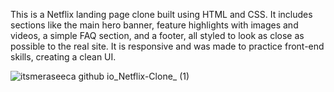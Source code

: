 This is a Netflix landing page clone built using HTML and CSS. It includes sections like the main hero banner, feature highlights with images and videos, a simple FAQ section, and a footer, all styled to look as close as possible to the real site. It is responsive and was made to practice front-end skills, creating a clean UI.


![itsmeraseeca github io_Netflix-Clone_ (1)](https://github.com/user-attachments/assets/038a766b-944c-48b4-80d7-a2bf83d1d2b7)
